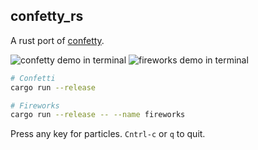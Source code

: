## confetty_rs

A rust port of [confetty](https://github.com/maaslalani/confetty).

![confetty demo in terminal](https://i.imgur.com/EjpdJXA.gif)
![fireworks demo in terminal](https://i.imgur.com/VPwOALP.gif)

```bash
# Confetti
cargo run --release

# Fireworks
cargo run --release -- --name fireworks
```
Press any key for particles. `Cntrl-c` or `q` to quit.

